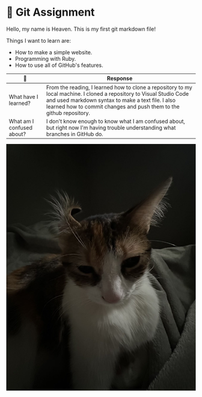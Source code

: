 # :wave: Git Assignment

Hello, my name is Heaven. This is my first git markdown file!

Things I want to learn are:

- How to make a simple website.
- Programming with Ruby.
- How to use all of GitHub's features.

| :notebook:                | Response                                                                                                                                                                                                                                          |
| ------------------------- | ------------------------------------------------------------------------------------------------------------------------------------------------------------------------------------------------------------------------------------------------- |
| What have I learned?      | From the reading, I learned how to clone a repository to my local machine. I cloned a repository to Visual Studio Code and used markdown syntax to make a text file. I also learned how to commit changes and push them to the github repository. |
| What am I confused about? | I don't know enough to know what I am confused about, but right now I'm having trouble understanding what branches in GitHub do.                                                                                                                  |

![This is an image of my cat.](image.jpg)
